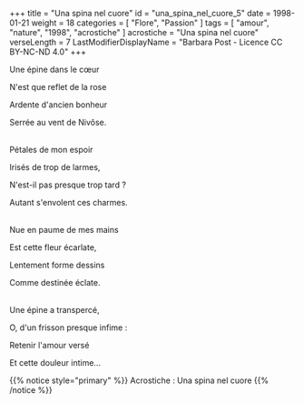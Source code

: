 +++
title = "Una spina nel cuore"
id = "una_spina_nel_cuore_5"
date = 1998-01-21
weight = 18
categories = [ "Flore", "Passion" ]
tags = [ "amour", "nature", "1998", "acrostiche" ]
acrostiche = "Una spina nel cuore"
verseLength = 7
LastModifierDisplayName = "Barbara Post - Licence CC BY-NC-ND 4.0"
+++

Une épine dans le cœur

N'est que reflet de la rose

Ardente d'ancien bonheur

Serrée au vent de Nivôse.

 \
Pétales de mon espoir

Irisés de trop de larmes,

N'est-il pas presque trop tard ?

Autant s'envolent ces charmes.

 \
Nue en paume de mes mains

Est cette fleur écarlate,

Lentement forme dessins

Comme destinée éclate.

 \
Une épine a transpercé,

O, d'un frisson presque infime :

Retenir l'amour versé

Et cette douleur intime...

{{% notice style="primary" %}}
Acrostiche : Una spina nel cuore
{{% /notice %}}

